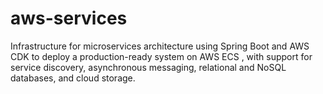 # aws-services
Infrastructure for microservices architecture using Spring Boot and AWS CDK to deploy a production-ready system on AWS ECS , with support for service discovery, asynchronous messaging, relational and NoSQL databases, and cloud storage.

